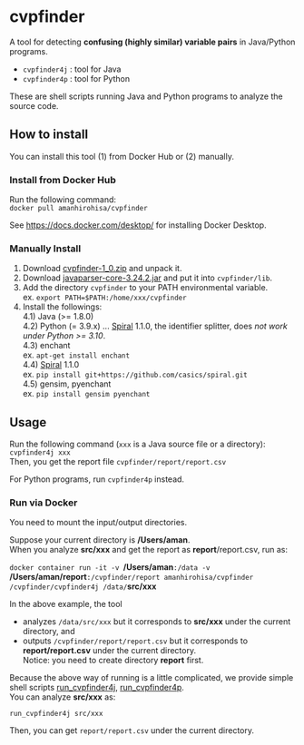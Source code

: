 # cvpfinder
A tool for detecting **confusing (highly similar) variable pairs** in Java/Python programs.
- `cvpfinder4j` : tool for Java
- `cvpfinder4p` : tool for Python

These are shell scripts running Java and Python programs to analyze the source code.

## How to install
You can install this tool (1) from Docker Hub or (2) manually.

### Install from Docker Hub

Run the following command:  
`docker pull amanhirohisa/cvpfinder`

See https://docs.docker.com/desktop/ for installing Docker Desktop.

### Manually Install
1. Download [cvpfinder-1_0.zip](https://github.com/amanhirohisa/cvpfinder/releases/download/v1.0/cvpfinder-1_0.zip) and unpack it.
2. Download [javaparser-core-3.24.2.jar](https://repo1.maven.org/maven2/com/github/javaparser/javaparser-core/3.24.2/javaparser-core-3.24.2.jar) and put it into `cvpfinder/lib`.
3. Add the directory `cvpfinder` to your PATH environmental variable.  
ex. `export PATH=$PATH:/home/xxx/cvpfinder`
4. Install the followings:  
  4.1) Java (>= 1.8.0)  
  4.2) Python (= 3.9.x) ... [Spiral](https://github.com/casics/spiral) 1.1.0, the identifier splitter, does *not work under Python >= 3.10*.<br>
  4.3) enchant  
  ex. `apt-get install enchant`  
  4.4) [Spiral](https://github.com/casics/spiral) 1.1.0  
  ex. `pip install git+https://github.com/casics/spiral.git`  
  4.5) gensim, pyenchant  
  ex. `pip install gensim pyenchant`

##  Usage
Run the following command (`xxx` is a Java source file or a directory):  
`cvpfinder4j xxx`  
Then, you get the report file `cvpfinder/report/report.csv`

For Python programs, run `cvpfinder4p` instead.

### Run via Docker
You need to mount the input/output directories.  

Suppose your current directory is **/Users/aman**.<br>
When you analyze **src/xxx** and get the report as **report**/report.csv, run as:

`docker container run -it -v `**/Users/aman**`:/data -v ` **/Users/aman/report**`:/cvpfinder/report amanhirohisa/cvpfinder /cvpfinder/cvpfinder4j /data/`**src/xxx**

In the above example, the tool
- analyzes `/data/src/xxx`</span> but it corresponds to **src/xxx** under the current directory, and  
- outputs `/cvpfinder/report/report.csv` but it corresponds to **report/report.csv** under the current directory.<br>
Notice: you need to create directory **report** first.

Because the above way of running is a little complicated, we provide simple shell scripts [run_cvpfinder4j](https://raw.githubusercontent.com/amanhirohisa/cvpfinder/main/docker/run_cvpfinder4j), [run_cvpfinder4p](https://raw.githubusercontent.com/amanhirohisa/cvpfinder/main/docker/run_cvpfinder4p).  
You can analyze **src/xxx** as:

`run_cvpfinder4j src/xxx`

Then, you can get `report/report.csv` under the current directory.
